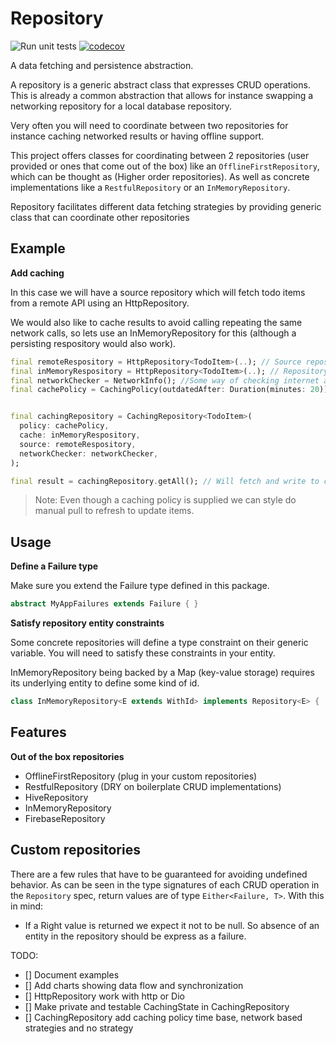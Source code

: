# Repository

![Run unit tests](https://github.com/EagleDev-io/flutter_repository/workflows/Run%20unit%20tests/badge.svg)
[![codecov](https://codecov.io/gh/EagleDev-io/flutter_repository/branch/master/graph/badge.svg)](https://codecov.io/gh/EagleDev-io/flutter_repository)

A data fetching and persistence abstraction.

A repository is a generic abstract class that expresses CRUD operations.
This is already a common abstraction that allows for instance swapping a networking repository for
a local database repository.

Very often you will need to coordinate between two repositories for instance caching networked
results or having offline support.

This project offers classes for coordinating between 2 repositories (user provided or ones that
come out of the box) like an `OfflineFirstRepository`, which can be thought as
(Higher order repositories). As well as concrete implementations like a `RestfulRepository` or an
`InMemoryRepository`.

Repository facilitates different data fetching strategies by providing generic class that can coordinate other repositories

## Example

**Add caching**

In this case we will have a source repository which will fetch todo items from a remote API
using an HttpRepository.

We would also like to cache results to avoid calling repeating the same network calls, so lets use an InMemoryRepository
for this (although a persisting respository would also work).

```dart
final remoteRespository = HttpRepository<TodoItem>(..); // Source repository
final inMemoryRespository = HttpRepository<TodoItem>(..); // Repository used to cache data
final networkChecker = NetworkInfo(); //Some way of checking internet access
final cachePolicy = CachingPolicy(outdatedAfter: Duration(minutes: 20)); //Determine how often cache is invalidated


final cachingRepository = CachingRepository<TodoItem>(
  policy: cachePolicy,
  cache: inMemoryRespository,
  source: remoteRespository,
  networkChecker: networkChecker,
);

final result = cachingRepository.getAll(); // Will fetch and write to cache

```

> Note: Even though a caching policy is supplied we can style do manual pull
> to refresh to update items.

## Usage

**Define a Failure type**

Make sure you extend the Failure type defined in this package.

```dart
abstract MyAppFailures extends Failure { }
```

**Satisfy repository entity constraints**

Some concrete repositories will define a type constraint on their generic variable.
You will need to satisfy these constraints in your entity.

InMemoryRepository being backed by a Map (key-value storage) requires its underlying entity
to define some kind of id.

```dart
class InMemoryRepository<E extends WithId> implements Repository<E> { ... }
```

## Features

**Out of the box repositories**

- OfflineFirstRepository (plug in your custom repositories)
- RestfulRepository (DRY on boilerplate CRUD implementations)
- HiveRepository
- InMemoryRepository
- FirebaseRepository

## Custom repositories

There are a few rules that have to be guaranteed for avoiding undefined behavior.
As can be seen in the type signatures of each CRUD operation in the `Repository` spec,
return values are of type `Either<Failure, T>`. With this in mind:

- If a Right value is returned we expect it not to be null. So absence of an entity in the repository should be express as a failure.

TODO:

- [] Document examples
- [] Add charts showing data flow and synchronization
- [] HttpRepository work with http or Dio
- [] Make private and testable CachingState in CachingRepository
- [] CachingRepository add caching policy time base, network based strategies and no strategy
